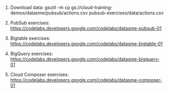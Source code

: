 

1. Download data:
gsutil -m cp gs://cloud-training-demos/datasme/pubsub/actions.csv pubsub-exercises/data/actions.csv

2. PubSub exercises:
https://codelabs.developers.google.com/codelabs/datasme-pubsub-01

3. Bigtable exercises:
https://codelabs.developers.google.com/codelabs/datasme-bigtable-01

4. BigQuery exercises:
https://codelabs.developers.google.com/codelabs/datasme-bigquery-01

5. Cloud Composer exercises:
https://codelabs.developers.google.com/codelabs/datasme-composer-01
